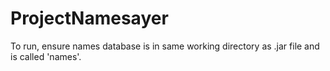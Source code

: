 # ProjectNamesayer
To run, ensure names database is in same working directory as .jar file and is called 'names'.
